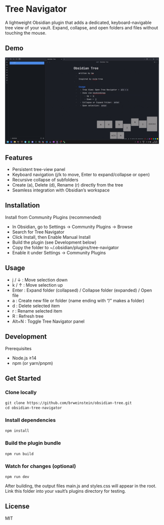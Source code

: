 # Tree Navigator
A lightweight Obsidian plugin that adds a dedicated, keyboard-navigable tree view of your vault. Expand, collapse, and open folders and files without touching the mouse.

## Demo
![demo](./obsidian_tree_demo.gif)

## Features
- Persistent tree-view panel
- Keyboard navigation (j/k to move, Enter to expand/collapse or open)
- Recursive collapse of subfolders
- Create (a), Delete (d), Rename (r) directly from the tree
- Seamless integration with Obsidian’s workspace

## Installation
Install from Community Plugins (recommended)
- In Obsidian, go to Settings → Community Plugins → Browse
- Search for Tree Navigator
- Click Install, then Enable
Manual Install
- Build the plugin (see Development below)
- Copy the folder to
~/.obsidian/plugins/tree-navigator
- Enable it under Settings → Community Plugins

## Usage 
- j / ↓ : Move selection down
- k / ↑ : Move selection up
- Enter : Expand folder (collapsed) / Collapse folder (expanded) / Open file
- a : Create new file or folder (name ending with “/” makes a folder)
- d : Delete selected item
- r : Rename selected item
- R : Refresh tree
- Alt+N : Toggle Tree Navigator panel

## Development
Prerequisites
- Node.js ≥14
- npm (or yarn/pnpm)

## Get Started
### Clone locally
```
git clone https://github.com/brweinstein/obsidian-tree.git
cd obsidian-tree-navigator
```
### Install dependencies
```
npm install
```

### Build the plugin bundle
```
npm run build
```
### Watch for changes (optional)
```
npm run dev
```

After building, the output files main.js and styles.css will appear in the root. Link this folder into your vault’s plugins directory for testing.

## License
MIT
